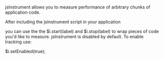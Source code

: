 jsInstrument allows you to measure performance of arbitrary chunks of
application code. 

After including the jsInstrument script in your application
<script src="jsInstrument.js"></script>

you can use the the $i.start(label) and $i.stop(label) to wrap pieces of code
you'd like to measure. jsInstrument is disabled by default. To enable tracking use:

$i.setEnabled(true);
